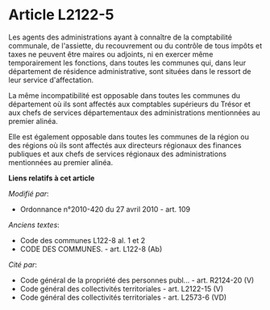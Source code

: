# Article L2122-5

Les agents des administrations ayant à connaître de la comptabilité communale, de l'assiette, du recouvrement ou du contrôle
de tous impôts et taxes ne peuvent être maires ou adjoints, ni en exercer même temporairement les fonctions, dans toutes les
communes qui, dans leur département de résidence administrative, sont situées dans le ressort de leur service d'affectation.

La même incompatibilité est opposable dans toutes les communes du département où ils sont affectés aux comptables supérieurs
du Trésor et aux chefs de services départementaux des administrations mentionnées au premier alinéa.

Elle est également opposable dans toutes les communes de la région ou des régions où ils sont affectés aux directeurs
régionaux des finances publiques et aux chefs de services régionaux des administrations mentionnées au premier alinéa.

**Liens relatifs à cet article**

_Modifié par_:

  - Ordonnance n°2010-420  du 27 avril 2010 - art. 109

_Anciens textes_:

  - Code des communes L122-8 al. 1 et 2
  - CODE DES COMMUNES. - art. L122-8 (Ab)

_Cité par_:

  - Code général de la propriété des personnes publ... - art. R2124-20 (V)
  - Code général des collectivités territoriales - art. L2122-15 (V)
  - Code général des collectivités territoriales - art. L2573-6 (VD)
